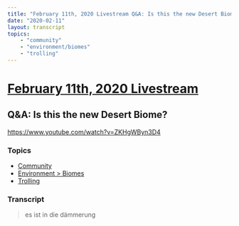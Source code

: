 ```yaml
---
title: "February 11th, 2020 Livestream Q&A: Is this the new Desert Biome?"
date: "2020-02-11"
layout: transcript
topics:
    - "community"
    - "environment/biomes"
    - "trolling"
---
```

# [February 11th, 2020 Livestream](../2020-02-11.md)
## Q&A: Is this the new Desert Biome?
https://www.youtube.com/watch?v=ZKHgWByn3D4

### Topics
* [Community](../topics/community.md)
* [Environment > Biomes](../topics/environment/biomes.md)
* [Trolling](../topics/trolling.md)

### Transcript

> es ist in die dämmerung
> 
